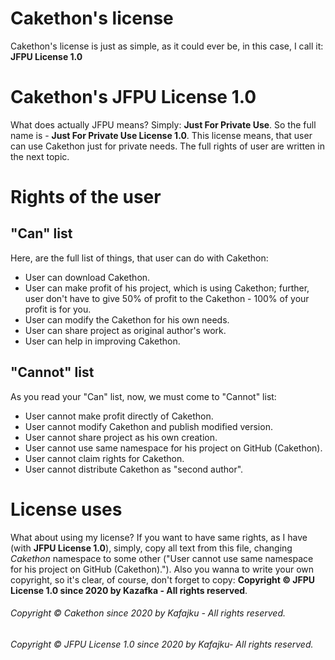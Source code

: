 # Cakethon's license

Cakethon's license is just as simple, as it could ever be, in this case, I call it: **JFPU License 1.0**

# Cakethon's JFPU License 1.0

What does actually JFPU means? Simply: **Just For Private Use**.
So the full name is - **Just For Private Use License 1.0**.
This license means, that user can use Cakethon just for private needs.
The full rights of user are written in the next topic.

# Rights of the user

## "Can" list

Here, are the full list of things, that user can do with Cakethon:
- User can download Cakethon.
- User can make profit of his project, which is using Cakethon; further, user don't have to give 50% of profit to the Cakethon - 100%
of your profit is for you.
- User can modify the Cakethon for his own needs.
- User can share project as original author's work.
- User can help in improving Cakethon.

## "Cannot" list

As you read your "Can" list, now, we must come to "Cannot" list:
- User cannot make profit directly of Cakethon.
- User cannot modify Cakethon and publish modified version.
- User cannot share project as his own creation.
- User cannot use same namespace for his project on GitHub (Cakethon).
- User cannot claim rights for Cakethon.
- User cannot distribute Cakethon as "second author".

# License uses

What about using my license? If you want to have same rights, as I have (with **JFPU License 1.0**), simply, copy all text from this file, changing *Cakethon* namespace to some other ("User cannot use same namespace for his project on GitHub (Cakethon)."). Also
you wanna to write your own copyright, so it's clear, of course, don't forget to copy: __Copyright © JFPU License 1.0 since 2020 by
Kazafka - All rights reserved__.

###### Copyright © Cakethon since 2020 by Kafajku - All rights reserved.
###### Copyright © JFPU License 1.0 since 2020 by Kafajku- All rights reserved.
